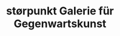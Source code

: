 ---
title: "størpunkt Galerie für Gegenwartskunst"
url: /muenchen/storpunkt-galerie-fuer-gegenwartskunst/
shop: Kunst
---